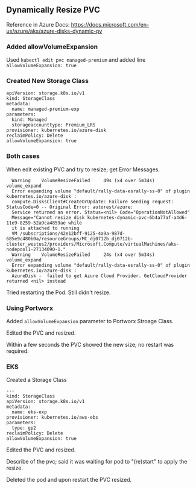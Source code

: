 ## Dynamically Resize PVC

Reference in Azure Docs: https://docs.microsoft.com/en-us/azure/aks/azure-disks-dynamic-pv

### Added allowVolumeExpansion 

Used ``kubectl edit pvc managed-premium`` and added line ``allowVolumeExpansion: true``

### Created New Storage Class

```
apiVersion: storage.k8s.io/v1
kind: StorageClass
metadata:
  name: managed-premium-exp
parameters:
  kind: Managed
  storageaccounttype: Premium_LRS
provisioner: kubernetes.io/azure-disk
reclaimPolicy: Delete
allowVolumeExpansion: true
```

### Both cases

When edit existing PVC and try to resize; get Error Messages.

```
  Warning    VolumeResizeFailed     49s (x4 over 5m34s)    volume_expand                
  Error expanding volume "default/rally-data-esrally-ss-0" of plugin kubernetes.io/azure-disk : 
  compute.DisksClient#CreateOrUpdate: Failure sending request: StatusCode=0 -- Original Error: autorest/azure: 
  Service returned an error. Status=<nil> Code="OperationNotAllowed" 
  Message="Cannot resize disk kubernetes-dynamic-pvc-6b4a77af-a4d6-11e9-8259-52a9ca4859ae while 
  it is attached to running 
  VM /subscriptions/42e12bff-9125-4a9a-987d-685e9c480b0a/resourceGroups/MC_dj0712b_dj0712b-cluster_westus2/providers/Microsoft.Compute/virtualMachines/aks-nodepool1-27134090-1."
  Warning    VolumeResizeFailed     24s (x4 over 5m34s)    volume_expand                
  Error expanding volume "default/rally-data-esrally-ss-0" of plugin kubernetes.io/azure-disk : 
  AzureDisk -  failed to get Azure Cloud Provider. GetCloudProvider returned <nil> instead
```

Tried restarting the Pod.  Still didn't resize.


### Using Portworx

Added ``allowVolumeExpansion`` parameter to Portworx Stroage Class.

Edited the PVC and resized.

Within a few seconds the PVC showed the new size; no restart was required.



### EKS 

Created a Storage Class

```
---
kind: StorageClass
apiVersion: storage.k8s.io/v1
metadata:
  name: eks-exp
provisioner: kubernetes.io/aws-ebs
parameters:
  type: gp2
reclaimPolicy: Delete
allowVolumeExpansion: true
```

Edited the PVC and resized.  

Describe of the pvc; said it was waiting for pod to "(re)start" to apply the resize.

Deleted the pod and upon restart the PVC resized.




